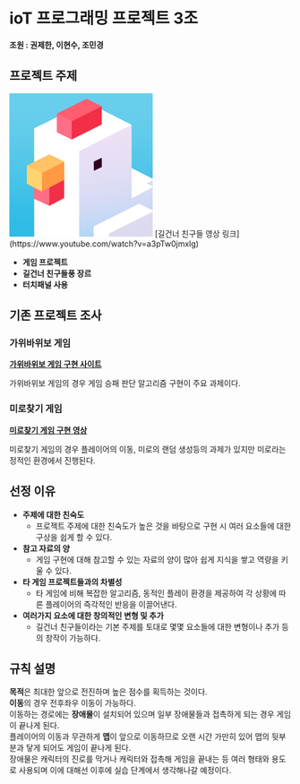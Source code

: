 # ioT 프로그래밍 프로젝트 3조

**조원 : 권제한, 이현수, 조민경**

## 프로젝트 주제

<img src="https://github.com/ioT-Team-Project-3/Team3-Project/blob/main/img/Crossy%20Road.png?raw=true" width="256" height="256">
[길건너 친구들 영상 링크](https://www.youtube.com/watch?v=a3pTw0jmxlg)

- **게임 프로젝트**
- **길건너 친구들풍 장르**
- **터치패널 사용**

## 기존 프로젝트 조사

### 가위바위보 게임

**[가위바위보 게임 구현 사이트](https://makethat.tistory.com/51)**

가위바위보 게임의 경우 게임 승패 판단 알고리즘 구현이 주요 과제이다.

### 미로찾기 게임

**[미로찾기 게임 구현 영상](https://www.youtube.com/watch?v=Rb5N4lyOm0U)**

미로찾기 게임의 경우 플레이어의 이동, 미로의 랜덤 생성등의 과제가 있지만 미로라는 정적인 환경에서 진행된다.

## 선정 이유

- **주제에 대한 친숙도**
    + 프로젝트 주제에 대한 친숙도가 높은 것을 바탕으로 구현 시 여러 요소들에 대한 구상을 쉽게 할 수 있다.
- **참고 자료의 양**
    + 게임 구현에 대해 참고할 수 있는 자료의 양이 많아 쉽게 지식을 쌓고 역량을 키울 수 있다.
- **타 게임 프로젝트들과의 차별성**
    + 타 게임에 비해 복잡한 알고리즘, 동적인 플레이 환경을 제공하여 각 상황에 따른 플레이어의 즉각적인 반응을 이끌어낸다.
- **여러가지 요소에 대한 창의적인 변형 및 추가**
    + 길건너 친구들이라는 기본 주제를 토대로 몇몇 요소들에 대한 변형이나 추가 등의 창작이 가능하다.

## 규칙 설명

**목적**은 최대한 앞으로 전진하며 높은 점수를 획득하는 것이다.  
**이동**의 경우 전후좌우 이동이 가능하다.  
이동하는 경로에는 **장애물**이 설치되어 있으며 일부 장애물들과 접촉하게 되는 경우 게임이 끝나게 된다.  
플레이어의 이동과 무관하게 **맵**이 앞으로 이동하므로 오랜 시간 가만히 있어 맵의 뒷부분과 닿게 되어도 게임이 끝나게 된다.  
장애물은 캐릭터의 진로를 막거나 캐릭터와 접촉해 게임을 끝내는 등 여러 형태와 용도로 사용되며 이에 대해선 이후에 실습 단계에서 생각해나갈 예정이다.
